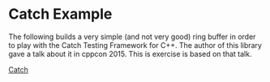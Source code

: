 # Catch Example 

The following builds a very simple (and not very good) ring buffer in order to play with the Catch Testing Framework for C++. The author of this library gave a talk about it in cppcon 2015. This is exercise is based on that talk.

[Catch](https://github.com/philsquared/Catch)
